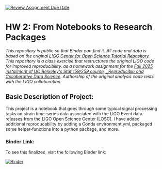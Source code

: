 [![Review Assignment Due Date](https://classroom.github.com/assets/deadline-readme-button-22041afd0340ce965d47ae6ef1cefeee28c7c493a6346c4f15d667ab976d596c.svg)](https://classroom.github.com/a/y12QcJaO)
# HW 2: From Notebooks to Research Packages

_This repository is public so that Binder can find it. All code and data is based on the original [LIGO Center for Open Science Tutorial Repository](https://github.com/losc-tutorial/LOSC_Event_tutorial). This repository is a class exercise that restructures the original LIGO code for improved reproducibility, as a homework assignment for the [Fall 2025 installment of UC Berkeley's Stat 159/259 course, _Reproducible and Collaborative Data Science](https://ucb-stat-159-f25.github.io/site/). Authorship of the original analysis code rests with the LIGO collaboration._

## Basic Description of Project:

This project is a notebook that goes through some typical signal processing tasks on strain time-series data associated with the LIGO Event data releases from the LIGO Open Science Center (LOSC). I have added additional reproducability by adding a Conda environment.yml, packaged some helper-functions into a python package, and more.

### Binder Link:

To see this finalized, visit the following Binder link:

[![Binder](https://mybinder.org/badge_logo.svg)](https://mybinder.org/v2/gh/UCB-stat-159-f25/hw-2-calv2n/HEAD?urlpath=%2Fdoc%2Ftree%2FLOSC_Event_tutorial.ipynb)